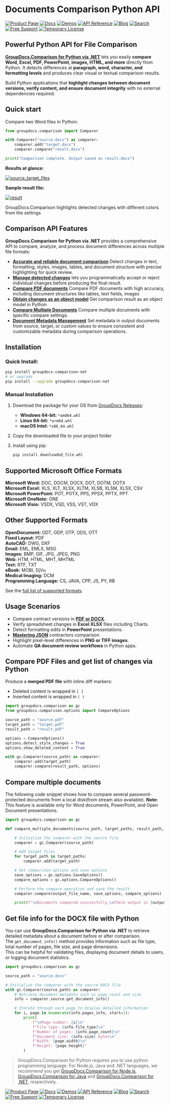 # Documents Comparison Python API

[![Product Page](https://img.shields.io/badge/Product%20Page-2865E0?style=for-the-badge&logo=appveyor&logoColor=white)](https://products.groupdocs.com/comparison/python-net/) 
[![Docs](https://img.shields.io/badge/Docs-2865E0?style=for-the-badge&logo=Hugo&logoColor=white)](https://docs.groupdocs.com/comparison/python-net/) 
[![Demos](https://img.shields.io/badge/Demos-2865E0?style=for-the-badge&logo=appveyor&logoColor=white)](https://products.groupdocs.app/comparison/family) 
[![API Reference](https://img.shields.io/badge/API%20Reference-2865E0?style=for-the-badge&logo=html5&logoColor=white)](https://reference.groupdocs.com/comparison/) 
[![Blog](https://img.shields.io/badge/Blog-2865E0?style=for-the-badge&logo=WordPress&logoColor=white)](https://blog.groupdocs.com/category/comparison/) 
[![Search](https://img.shields.io/badge/Search-2865E0?style=for-the-badge&logo=searchengin&logoColor=white)](https://search.groupdocs.com/) 
[![Free Support](https://img.shields.io/badge/Free%20Support-2865E0?style=for-the-badge&logo=Discourse&logoColor=white)](https://forum.groupdocs.com/c/comparison) 
[![Temporary License](https://img.shields.io/badge/Temporary%20License-2865E0?style=for-the-badge&logo=rocket&logoColor=white)](https://purchase.groupdocs.com/temporary-license)


## Powerful Python API for File Comparison

[**GroupDocs.Comparison for Python via .NET**](https://products.groupdocs.com/comparison/python-net/) lets you easily **compare Word, Excel, PDF, PowerPoint, images, HTML, and more** directly from Python. It detects differences at **paragraph, word, character, and formatting levels** and produces clear visual or textual comparison results.

Build Python applications that **highlight changes between document versions, verify content, and ensure document integrity** with no external dependencies required.

## Quick start 

Compare two Word files in Python:

```python
from groupdocs.comparison import Comparer

with Comparer("source.docx") as comparer:
    comparer.add("target.docx")
    comparer.compare("result.docx")

print("Comparison complete. Output saved as result.docx")
```

**Results at glance:**

[![source_target_files](https://raw.githubusercontent.com/groupdocs/groupdocs.github.io/master/img/pypi/groupdocs-comparison/files_to_compare.png)](https://pypi.org/project/groupdocs-comparison-net/)

**Sample result file:**

[![result](https://raw.githubusercontent.com/groupdocs/groupdocs.github.io/master/img/pypi/groupdocs-comparison/result.png)](https://pypi.org/project/groupdocs-comparison-net/)

GroupDocs.Comparison highlights detected changes with different colors from the settings

## Comparison API Features

**GroupDocs.Comparison for Python via .NET** provides a comprehensive API to compare, analyze, and process document differences across multiple file formats:

- [**Accurate and reliable document comparison**](https://docs.groupdocs.com/comparison/python-net/compare-documents/) Detect changes in text, formatting, styles, images, tables, and document structure with precise highlighting for quick review.
- [**Manage detected changes**](https://docs.groupdocs.com/comparison/python-net/accept-or-reject-detected-changes/) lets you programmatically accept or reject individual changes before producing the final result.
- [**Compare PDF documents**](https://docs.groupdocs.com/comparison/python-net/compare-pdf-documents/) Compare PDF documents with high accuracy, including document structures like tables, text fields, images
- [**Obtain changes as an object model**](https://docs.groupdocs.com/comparison/python-net/get-result-document-object/) Get comparison result as an object model in Python
- [**Compare Multiple Documents**](https://docs.groupdocs.com/comparison/python-net/compare-multiple-documents-with-specific-compare-settings/) Compare multiple documents with specific compare settings.
- [**Document Metadata Management**](https://docs.groupdocs.com/comparison/python-net/set-document-metadata-on-save/) Set metadata in output documents from source, target, or custom values to ensure consistent and customizable metadata during comparison operations.

## Installation

### Quick Install:

```bash
pip install groupdocs-comparison-net
# or upgrade
pip install --upgrade groupdocs-comparison-net
```

### Manual Installation
1. Download the package for your OS from [GroupDocs Releases](https://releases.groupdocs.com/comparison/python-net/):
   - **Windows 64-bit:** `*amd64.whl`
   - **Linux 64-bit:** `*arm64.whl` 
   - **macOS Intel:** `*x86_64.whl`

2. Copy the downloaded file to your project folder

3. Install using pip:
   ```bash
   pip install downloaded_file.whl
   ```

## Supported Microsoft Office Formats

**Microsoft Word:** DOC, DOCM, DOCX, DOT, DOTM, DOTX\
**Microsoft Excel:** XLS, XLT, XLSX, XLTM, XLSB, XLSM, XLSX, CSV\
**Microsoft PowerPoint:** POT, POTX, PPS, PPSX, PPTX, PPT\
**Microsoft OneNote:** ONE\
**Microsoft Visio:** VSDX, VSD, VSS, VST, VDX

## Other Supported Formats

**OpenDocument:** ODT, ODP, OTP, ODS, OTT\
**Fixed Layout:** PDF\
**AutoCAD:** DWG, DXF\
**Email:** EML, EMLX, MSG\
**Images:** BMP, GIF, JPG, JPEG, PNG\
**Web:** HTM, HTML, MHT, MHTML \
**Text:** RTF, TXT\
**eBook:** MOBI, DjVu\
**Medical Imaging:** DCM\
**Programming Language:** CS, JAVA, CPP, JS, PY, RB 

See the [full list of supported formats](https://docs.groupdocs.com/comparison/python-net/supported-document-formats/).

## Usage Scenarios

- Compare contract versions in [**PDF or DOCX**](https://blog.groupdocs.com/comparison/compare-pdfs-using-python/).  
- Verify spreadsheet changes in **Excel XLSX** files including Charts.  
- Detect formatting edits in **PowerPoint** presentations.  
- [**Mastering JSON**](https://blog.groupdocs.com/comparison/compare-pdfs-using-python/) contractors comparison
- Highlight pixel-level differences in **PNG or TIFF images**.  
- Automate **QA document review workflows** in Python apps.


## Compare PDF Files and get list of changes via Python

Produce a **merged PDF file** with inline diff markers:
- Deleted content is wrapped in `[ ]`
- Inserted content is wrapped in `( )`

```python
import groupdocs.comparison as gc
from groupdocs.comparison.options import CompareOptions

source_path = "source.pdf"
target_path = "target.pdf"
result_path = "result.pdf"

options = CompareOptions()
options.detect_style_changes = True
options.show_deleted_content = True

with gc.Comparer(source_path) as comparer:
    comparer.add(target_path)
    comparer.compare(result_path, options)
```

## Compare multiple documents

The following code snippet shows how to compare several password-protected documents from a local disk(from stream also available).
**Note:** This feature is available only for Word documents, PowerPoint, and Open Document presentations.

```python
import groupdocs.comparison as gc

def compare_multiple_documents(source_path, target_paths, result_path, output_directory, output_file_name):

    # Initialize the comparer with the source file
    comparer = gc.Comparer(source_path)

    # Add target files
    for target_path in target_paths:
        comparer.add(target_path)

    # Set comparison options and save options
    save_options = gc.options.SaveOptions()
    compare_options = gc.options.CompareOptions()

    # Perform the compare operation and save the result
    comparer.compare(output_file_name, save_options, compare_options)

    print(f"\nDocuments compared successfully.\nCheck output in {output_file_name}.")
```

## Get file info for the DOCX file with Python

You can use **GroupDocs.Comparison for Python via .NET** to retrieve detailed metadata about a document before or after comparison.  
The `get_document_info()` method provides information such as file type, total number of pages, file size, and page dimensions.  
This can be helpful for validating files, displaying document details to users, or logging document statistics.

```python
import groupdocs.comparison as gc

source_path = "source.docx"

# Initialize the comparer with the source DOCX file
with gc.Comparer(source_path) as comparer:
    # Retrieve document metadata such as page count and size
    info = comparer.source.get_document_info()

    # Iterate through each page to display detailed information
    for i, page in enumerate(info.pages_info, start=1):
        print(
            f"\nPage number: {i}\n"
            f"File type: {info.file_type}\n"
            f"Number of pages: {info.page_count}\n"
            f"Document size: {info.size} bytes\n"
            f"Width: {page.width}\n"
            f"Height: {page.height}"
        )

```

> GroupDocs.Comparison for Python requires you to use python programming language. For Node.js, Java and .NET languages, we recommend you get [GroupDocs.Comparison for Node.js](https://products.groupdocs.com/comparison/nodejs-java/), [GroupDocs.Comparison for Java](https://products.groupdocs.com/comparison/java/) and [GroupDocs.Comparison for .NET](https://products.groupdocs.com/comparison/net/), respectively.

[![Product Page](https://img.shields.io/badge/Product%20Page-2865E0?style=for-the-badge&logo=appveyor&logoColor=white)](https://products.groupdocs.com/comparison/python-net/) 
[![Docs](https://img.shields.io/badge/Docs-2865E0?style=for-the-badge&logo=Hugo&logoColor=white)](https://docs.groupdocs.com/comparison/python-net/) 
[![Demos](https://img.shields.io/badge/Demos-2865E0?style=for-the-badge&logo=appveyor&logoColor=white)](https://products.groupdocs.app/comparison/family) 
[![API Reference](https://img.shields.io/badge/API%20Reference-2865E0?style=for-the-badge&logo=html5&logoColor=white)](https://reference.groupdocs.com/comparison/) 
[![Blog](https://img.shields.io/badge/Blog-2865E0?style=for-the-badge&logo=WordPress&logoColor=white)](https://blog.groupdocs.com/category/comparison/) 
[![Search](https://img.shields.io/badge/Search-2865E0?style=for-the-badge&logo=searchengin&logoColor=white)](https://search.groupdocs.com/) 
[![Free Support](https://img.shields.io/badge/Free%20Support-2865E0?style=for-the-badge&logo=Discourse&logoColor=white)](https://forum.groupdocs.com/c/comparison) 
[![Temporary License](https://img.shields.io/badge/Temporary%20License-2865E0?style=for-the-badge&logo=rocket&logoColor=white)](https://purchase.groupdocs.com/temporary-license)
